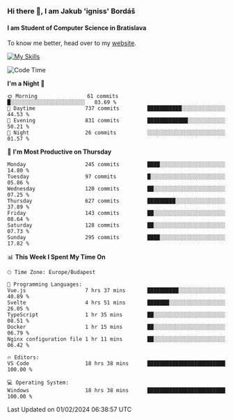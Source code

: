 ### Hi there 👋, I am Jakub 'igniss' Bordáš

#### I am Student of Computer Science in Bratislava
To know me better, head over to my [website](https://bordas.sk).

[![My Skills](https://skillicons.dev/icons?i=js,html,css,figma,svelte,java,kotlin,python,postgresql,typescript,nest,nodejs)](https://bordas.sk)


<!--START_SECTION:waka-->
![Code Time](http://img.shields.io/badge/Code%20Time-1%2C387%20hrs%2048%20mins-blue)

**I'm a Night 🦉** 

```text
🌞 Morning                61 commits          █░░░░░░░░░░░░░░░░░░░░░░░░   03.69 % 
🌆 Daytime                737 commits         ███████████░░░░░░░░░░░░░░   44.53 % 
🌃 Evening                831 commits         █████████████░░░░░░░░░░░░   50.21 % 
🌙 Night                  26 commits          ░░░░░░░░░░░░░░░░░░░░░░░░░   01.57 % 
```
📅 **I'm Most Productive on Thursday** 

```text
Monday                   245 commits         ████░░░░░░░░░░░░░░░░░░░░░   14.80 % 
Tuesday                  97 commits          █░░░░░░░░░░░░░░░░░░░░░░░░   05.86 % 
Wednesday                120 commits         ██░░░░░░░░░░░░░░░░░░░░░░░   07.25 % 
Thursday                 627 commits         █████████░░░░░░░░░░░░░░░░   37.89 % 
Friday                   143 commits         ██░░░░░░░░░░░░░░░░░░░░░░░   08.64 % 
Saturday                 128 commits         ██░░░░░░░░░░░░░░░░░░░░░░░   07.73 % 
Sunday                   295 commits         ████░░░░░░░░░░░░░░░░░░░░░   17.82 % 
```


📊 **This Week I Spent My Time On** 

```text
🕑︎ Time Zone: Europe/Budapest

💬 Programming Languages: 
Vue.js                   7 hrs 37 mins       ██████████░░░░░░░░░░░░░░░   40.89 % 
Svelte                   4 hrs 51 mins       ███████░░░░░░░░░░░░░░░░░░   26.05 % 
TypeScript               1 hr 35 mins        ██░░░░░░░░░░░░░░░░░░░░░░░   08.51 % 
Docker                   1 hr 15 mins        ██░░░░░░░░░░░░░░░░░░░░░░░   06.79 % 
Nginx configuration file 1 hr 11 mins        ██░░░░░░░░░░░░░░░░░░░░░░░   06.42 % 

🔥 Editors: 
VS Code                  18 hrs 38 mins      █████████████████████████   100.00 % 

💻 Operating System: 
Windows                  18 hrs 38 mins      █████████████████████████   100.00 % 
```


 Last Updated on 01/02/2024 06:38:57 UTC
<!--END_SECTION:waka-->
